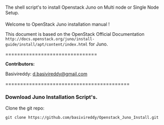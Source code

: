 ####
The shell script's to install Openstack Juno on Multi node or Single Node Setup.
####

Welcome to OpenStack Juno installation manual !

This document is based on the  OpenStack Official Documentation ` http://docs.openstack.org/juno/install-guide/install/apt/content/index.html` for Juno. 

===============================

**Contributors:**

Basivireddy: d.basivireddy@gmail.com

==========================================

### Download Juno Installation Script's.

Clone the git repo: 
```shell
git clone https://github.com/basivireddy/Openstack_Juno_Install.git
```


   

